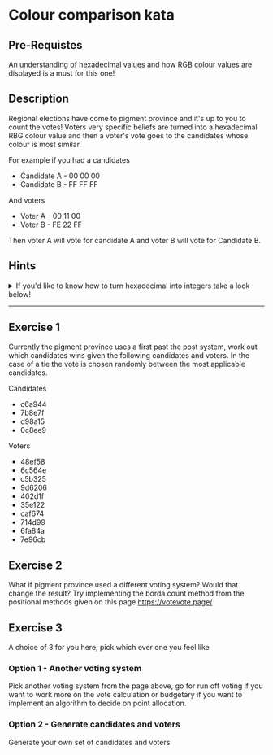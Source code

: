 # Colour comparison kata

## Pre-Requistes

An understanding of hexadecimal values and how RGB colour values are displayed is a must for this one!

## Description

Regional elections have come to pigment province and it's up to you to count the votes!  Voters very specific beliefs are turned into a hexadecimal RBG colour value and then a voter's vote goes to the candidates whose colour is most similar. 

For example if you had a candidates

- Candidate A - 00 00 00
- Candidate B - FF FF FF

And voters

- Voter A - 00 11 00
- Voter B - FE 22 FF

Then voter A will vote for candidate A and voter B will vote for Candidate B.

## Hints


<details>
<summary>If you'd like to know how to turn hexadecimal into integers take a look below!</summary>

A call to `Convert.ToInt32("FF", 16);` will convert a hex string to an integer.

</details>

---

## Exercise 1

Currently the pigment province uses a first past the post system, work out which candidates wins given the following candidates and voters.  In the case of a tie the vote is chosen randomly between the most applicable candidates.

Candidates

- c6a944
- 7b8e7f
- d98a15
- 0c8ee9

Voters

- 48ef58
- 6c564e
- c5b325
- 9d6206
- 402d1f
- 35e122
- caf674
- 714d99
- 6fa84a
- 7e96cb

## Exercise 2  

What if pigment province used a different voting system? Would that change the result? Try implementing the borda count method from the positional methods given on this page https://votevote.page/

## Exercise 3

A choice of 3 for you here, pick which ever one you feel like

### Option 1 - Another voting system

Pick another voting system from the page above, go for run off voting if you want to work more on the vote calculation or budgetary if you want to implement an algorithm to decide on point allocation.

### Option 2 - Generate candidates and voters

Generate your own set of candidates and voters